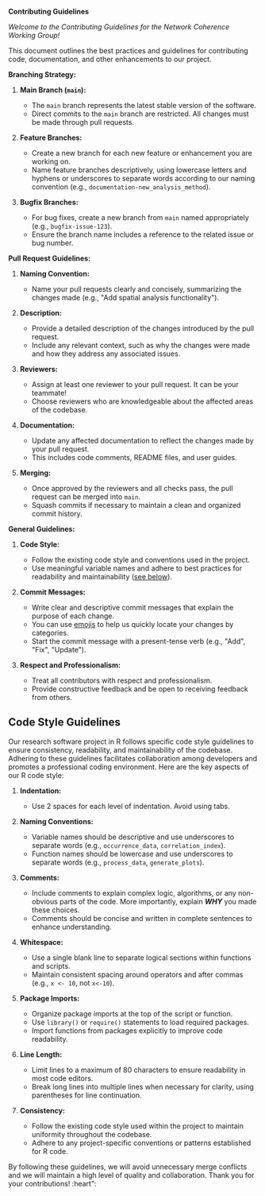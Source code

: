 **Contributing Guidelines**

*Welcome to the Contributing Guidelines for the Network Coherence Working Group!*

This document outlines the best practices and guidelines for contributing code, documentation, and other enhancements to our project.

**Branching Strategy:**

1. **Main Branch (`main`):**
   - The `main` branch represents the latest stable version of the software.
   - Direct commits to the `main` branch are restricted. All changes must be made through pull requests.

2. **Feature Branches:**
   - Create a new branch for each new feature or enhancement you are working on.
   - Name feature branches descriptively, using lowercase letters and hyphens or underscores to separate words according to our naming convention (e.g., `documentation-new_analysis_method`).

3. **Bugfix Branches:**
   - For bug fixes, create a new branch from `main` named appropriately (e.g., `bugfix-issue-123`).
   - Ensure the branch name includes a reference to the related issue or bug number.

**Pull Request Guidelines:**

1. **Naming Convention:**
   - Name your pull requests clearly and concisely, summarizing the changes made (e.g., "Add spatial analysis functionality").

2. **Description:**
   - Provide a detailed description of the changes introduced by the pull request.
   - Include any relevant context, such as why the changes were made and how they address any associated issues.

3. **Reviewers:**
   - Assign at least one reviewer to your pull request. It can be your teammate!
   - Choose reviewers who are knowledgeable about the affected areas of the codebase.


4. **Documentation:**
   - Update any affected documentation to reflect the changes made by your pull request.
   - This includes code comments, README files, and user guides.

5. **Merging:**
   - Once approved by the reviewers and all checks pass, the pull request can be merged into `main`.
   - Squash commits if necessary to maintain a clean and organized commit history.

**General Guidelines:**

1. **Code Style:**
   - Follow the existing code style and conventions used in the project.
   - Use meaningful variable names and adhere to best practices for readability and maintainability ([see below](#Code-Style-Guidelines)).

2. **Commit Messages:**
   - Write clear and descriptive commit messages that explain the purpose of each change.
   - You can use [emojis](https://gitmoji.dev/) to help us quickly locate your changes by categories.
   - Start the commit message with a present-tense verb (e.g., "Add", "Fix", "Update").

3. **Respect and Professionalism:**
   - Treat all contributors with respect and professionalism.
   - Provide constructive feedback and be open to receiving feedback from others.


## Code Style Guidelines

Our research software project in R follows specific code style guidelines to ensure consistency, readability, and maintainability of the codebase. Adhering to these guidelines facilitates collaboration among developers and promotes a professional coding environment. Here are the key aspects of our R code style:

1. **Indentation:**
   - Use 2 spaces for each level of indentation. Avoid using tabs.

2. **Naming Conventions:**
   - Variable names should be descriptive and use underscores to separate words (e.g., `occurrence_data`, `correlation_index`).
   - Function names should be lowercase and use underscores to separate words (e.g., `process_data`, `generate_plots`).

3. **Comments:**
   - Include comments to explain complex logic, algorithms, or any non-obvious parts of the code. More importantly, explain ***WHY*** you made these choices.
   - Comments should be concise and written in complete sentences to enhance understanding.

4. **Whitespace:**
   - Use a single blank line to separate logical sections within functions and scripts.
   - Maintain consistent spacing around operators and after commas (e.g., `x <- 10`, not `x<-10`).

5. **Package Imports:**
   - Organize package imports at the top of the script or function.
   - Use `library()` or `require()` statements to load required packages.
   - Import functions from packages explicitly to improve code readability.

6. **Line Length:**
   - Limit lines to a maximum of 80 characters to ensure readability in most code editors.
   - Break long lines into multiple lines when necessary for clarity, using parentheses for line continuation.

7. **Consistency:**
   - Follow the existing code style used within the project to maintain uniformity throughout the codebase.
   - Adhere to any project-specific conventions or patterns established for R code.

By following these guidelines, we will avoid unnecessary merge conflicts and we will maintain a high level of quality and collaboration. Thank you for your contributions! :heart"\: